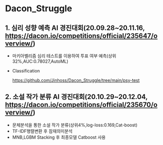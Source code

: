 # Dacon_Struggle
  ## 1. 심리 성향 예측 AI 경진대회(20.09.28~20.11.16, https://dacon.io/competitions/official/235647/overview/)  
   
   + 마키아벨리즘 심리 테스트를 이용하여 투표 여부 예측(상위32%,AUC:0.78027,AutoML)
   + Classification
  
     https://github.com/Jinhoss/Dacon_Struggle/tree/main/psy-test    
            
            
  ## 2. 소설 작가 분류 AI 경진대회(20.10.29~20.12.04, https://dacon.io/competitions/official/235670/overview/)  
   + 문체분석을 통한 소설 작가 분류(상위4%,log-loss:0.169,Cat-boost)
   + TF-IDF행렬변환 후 잠재의미분석
   + MNB,LGBM Stacking 후 최종모델 Catboost 사용
